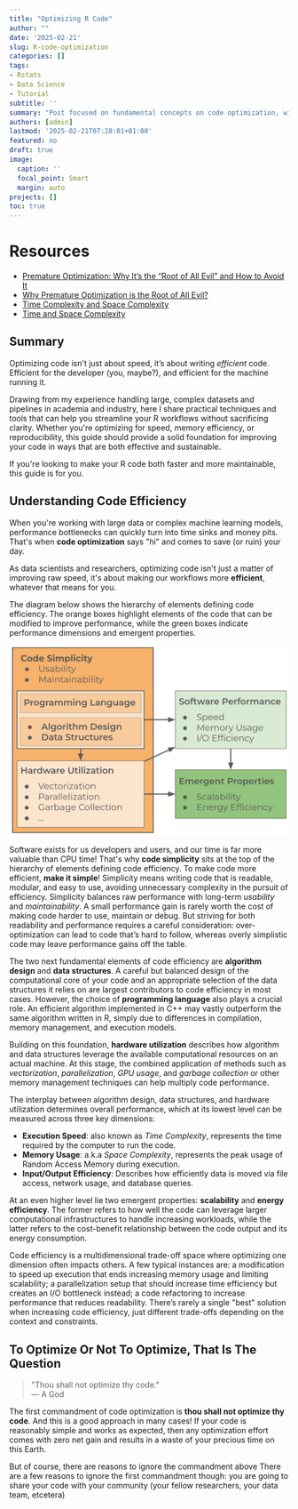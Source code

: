 ```yaml
---
title: "Optimizing R Code"
author: ""
date: '2025-02-21'
slug: R-code-optimization
categories: []
tags:
- Rstats
- Data Science
- Tutorial
subtitle: ''
summary: "Post focused on fundamental concepts on code optimization, with a practical showcase of optimization techniques for R code."
authors: [admin]
lastmod: '2025-02-21T07:28:01+01:00'
featured: no
draft: true
image:
  caption: ''
  focal_point: Smart
  margin: auto
projects: []
toc: true
---
```


<style>
.alert-warning {
  background-color: #f4f4f4;
  color: #333333;
  border-color: #333333;
}
</style>



# Resources

  - [Premature Optimization: Why It’s the “Root of All Evil” and How to Avoid It](https://effectiviology.com/premature-optimization/#%E2%80%9CPremature_optimization_is_the_root_of_all_evil%E2%80%9D)
  - [Why Premature Optimization is the Root of All Evil?](https://www.geeksforgeeks.org/premature-optimization/)
  - [Time Complexity and Space Complexity](https://www.geeksforgeeks.org/time-complexity-and-space-complexity/)
  - [Time and Space Complexity](https://itsgg.com/2025/01/15/time-and-space-complexity.html)

## Summary

Optimizing code isn't just about speed, it’s about writing *efficient* code. Efficient for the developer (you, maybe?), and efficient for the machine running it. 

Drawing from my experience handling large, complex datasets and pipelines in academia and industry, here I share practical techniques and tools that can help you streamline your R workflows without sacrificing clarity. Whether you're optimizing for speed, memory efficiency, or reproducibility, this guide should provide a solid foundation for improving your code in ways that are both effective and sustainable.

If you're looking to make your R code both faster and more maintainable, this guide is for you.

## Understanding Code Efficiency

When you're working with large data or complex machine learning models, performance bottlenecks can quickly turn into time sinks and money pits. That's when **code optimization** says "hi" and comes to save (or ruin) your day.

As data scientists and researchers, optimizing code isn't just a matter of improving raw speed, it's about making our workflows more **efficient**, whatever that means for you. 

The diagram below shows the hierarchy of elements defining code efficiency. The orange boxes highlight elements of the code that can be modified to improve performance, while the green boxes indicate performance dimensions and emergent properties.

![](diagram.png)

Software exists for us developers and users, and our time is far more valuable than CPU time! That's why **code simplicity** sits at the top of the hierarchy of elements defining code efficiency. To make code more efficient, **make it simple**! Simplicity means writing code that is readable, modular, and easy to use, avoiding unnecessary complexity in the pursuit of efficiency. Simplicity balances raw performance with long-term *usability* and *maintainability*. A small performance gain is rarely worth the cost of making code harder to use, maintain or debug. But striving for both readability and performance requires a careful consideration: over-optimization can lead to code that’s hard to follow, whereas overly simplistic code may leave performance gains off the table.

The two next fundamental elements of code efficiency are **algorithm design** and **data structures**. A careful but balanced design of the computational core of your code and an appropriate selection of the data structures it relies on are largest contributors to code efficiency in most cases. However, the choice of **programming language** also plays a crucial role. An efficient algorithm implemented in C++ may vastly outperform the same algorithm written in R, simply due to differences in compilation, memory management, and execution models.

Building on this foundation, **hardware utilization** describes how algorithm and data structures leverage the available computational resources on an actual machine. At this stage, the combined application of methods such as *vectorization*, *parallelization*, *GPU usage*, and *garbage collection* or other memory management techniques can help multiply code performance.

The interplay between algorithm design, data structures, and hardware utilization determines overall performance, which at its lowest level can be measured across three key dimensions:

  - **Execution Speed**: also known as *Time Complexity*, represents the time required by the computer to run the code.
  - **Memory Usage**: a.k.a *Space Complexity*, represents the peak usage of Random Access Memory during execution.
  - **Input/Output Efficiency**: Describes how efficiently data is moved via file access, network usage, and database queries.

At an even higher level lie two emergent properties: **scalability** and **energy efficiency**. The former refers to how well the code can leverage larger computational infrastructures to handle increasing workloads, while the latter refers to the cost-benefit relationship between the code output and its energy consumption.

Code efficiency is a multidimensional trade-off space where optimizing one dimension often impacts others. A few typical instances are: a modification to speed up execution that ends increasing memory usage and limiting scalability; a parallelization setup that should increase time efficiency but creates an I/O bottleneck instead; a code refactoring to increase performance that reduces readability. There’s rarely a single "best" solution when increasing code efficiency, just different trade-offs depending on the context and constraints.

## To Optimize Or Not To Optimize, That Is The Question

> "Thou shall not optimize thy code."  
> — A God


The first commandment of code optimization is **thou shall not optimize thy code**. And this is a good approach in many cases! If your code is reasonably simple and works as expected, then any optimization effort comes with zero net gain and results in a waste of your precious time on this Earth.

But of course, there are reasons to ignore the commandment above
There are a few reasons to ignore the first commandment though: you are going to share your code with your community (your fellow researchers, your data team, etcetera)












